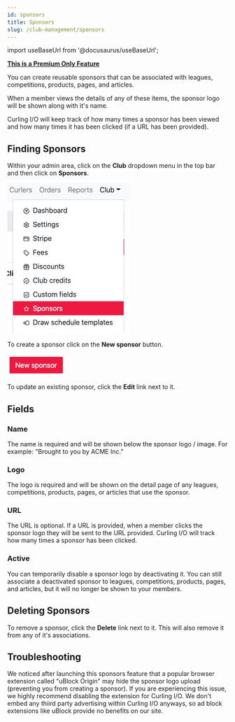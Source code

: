 ```yaml
---
id: sponsors
title: Sponsors
slug: /club-management/sponsors
---
```

import useBaseUrl from '@docusaurus/useBaseUrl';

**[This is a Premium Only Feature](/docs/club-management/premium)**

You can create reusable sponsors that can be associated with leagues, competitions, products, pages, and articles.

When a member views the details of any of these items, the sponsor logo will be shown along with it's name.

Curling I/O will keep track of how many times a sponsor has been viewed and how many times it has been clicked (if a URL has been provided).

## Finding Sponsors

Within your admin area, click on the **Club** dropdown menu in the top bar and then click on **Sponsors**.

![Navigation](/img/docs/club-management/sponsors/navigation.png)

To create a sponsor click on the **New sponsor** button.

![New](/img/docs/club-management/sponsors/new.png)

To update an existing sponsor, click the **Edit** link next to it.


## Fields

### Name

The name is required and will be shown below the sponsor logo / image. For example: "Brought to you by ACME Inc."

### Logo

The logo is required and will be shown on the detail page of any leagues, competitions, products, pages, or articles that use the sponsor.

### URL

The URL is optional. If a URL is provided, when a member clicks the sponsor logo they will be sent to the URL provided. Curling I/O will track how many times a sponsor has been clicked.

### Active

You can temporarily disable a sponsor logo by deactivating it. You can still associate a deactivated sponsor to leagues, competitions, products, pages, and articles, but it will no longer be shown to your members.

## Deleting Sponsors

To remove a sponsor, click the **Delete** link next to it. This will also remove it from any of it's associations.


## Troubleshooting

We noticed after launching this sponsors feature that a popular browser extension called "uBlock Origin" may hide the sponsor logo upload (preventing you from creating a sponsor).
If you are experiencing this issue, we highly recommend disabling the extension for Curling I/O.
We don't embed any thiird party advertising within Curling I/O anyways, so ad block extensions like uBlock provide no benefits on our site.
